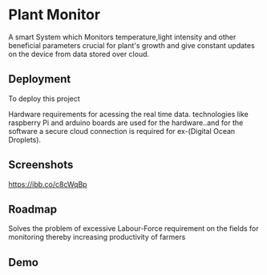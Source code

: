 
# Plant Monitor

 A smart System which Monitors temperature,light intensity and other beneficial parameters crucial for plant's growth and give constant updates on the device from data stored over cloud.


## Deployment

To deploy this project 

Hardware requirements for acessing  the real time data. technologies like raspberry Pi and arduino boards are used for the hardware..and for the software a secure cloud connection is required for ex-(Digital Ocean Droplets).
## Screenshots


https://ibb.co/c8cWqBp
## Roadmap

  Solves the problem of excessive  Labour-Force requirement on the fields for monitoring thereby increasing productivity of farmers


## Demo




